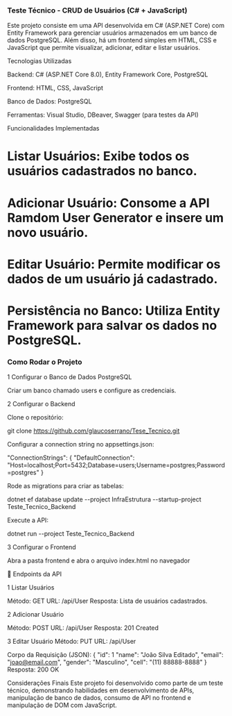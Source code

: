 ### Teste Técnico - CRUD de Usuários (C# + JavaScript)

Este projeto consiste em uma API desenvolvida em C# (ASP.NET Core) com Entity Framework para gerenciar usuários armazenados em um banco de dados PostgreSQL. 
Além disso, há um frontend simples em HTML, CSS e JavaScript que permite visualizar, adicionar, editar e listar usuários.

Tecnologias Utilizadas

Backend: C# (ASP.NET Core 8.0), Entity Framework Core, PostgreSQL

Frontend: HTML, CSS, JavaScript

Banco de Dados: PostgreSQL

Ferramentas: Visual Studio, DBeaver, Swagger (para testes da API)

Funcionalidades Implementadas

# Listar Usuários: Exibe todos os usuários cadastrados no banco.
# Adicionar Usuário: Consome a API Ramdom User Generator e insere um novo usuário.
# Editar Usuário: Permite modificar os dados de um usuário já cadastrado.
# Persistência no Banco: Utiliza Entity Framework para salvar os dados no PostgreSQL.

### Como Rodar o Projeto

1 Configurar o Banco de Dados PostgreSQL

 Criar um banco chamado users e configure as credenciais.

2 Configurar o Backend

Clone o repositório:

git clone https://github.com/glaucoserrano/Tese_Tecnico.git

Configurar a connection string no appsettings.json:

"ConnectionStrings": {
  "DefaultConnection": "Host=localhost;Port=5432;Database=users;Username=postgres;Password=postgres"
}

Rode as migrations para criar as tabelas:

dotnet ef database update --project InfraEstrutura --startup-project Teste_Tecnico_Backend

Execute a API:

dotnet run --project Teste_Tecnico_Backend


3 Configurar o Frontend

Abra a pasta frontend e abra o arquivo index.html no navegador

📌 Endpoints da API

1 Listar Usuários

Método: GET
URL: /api/User
Resposta: Lista de usuários cadastrados.

2 Adicionar Usuário

Método: POST
URL: /api/User
Resposta: 201 Created

3 Editar Usuário
Método: PUT
URL: /api/User

Corpo da Requisição (JSON):
{
  "id": 1
  "name": "João Silva Editado",
  "email": "joao@email.com",
  "gender": "Masculino",
  "cell": "(11) 88888-8888"
}
Resposta: 200 OK

 Considerações Finais
Este projeto foi desenvolvido como parte de um teste técnico, 
demonstrando habilidades em desenvolvimento de APIs, manipulação de banco de dados, 
consumo de API no frontend e manipulação de DOM com JavaScript.

